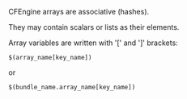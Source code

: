 CFEngine arrays are associative (hashes).

They may contain scalars or lists as their elements.

Array variables are written with '[' and ']' brackets:

```cfengine3
$(array_name[key_name])
```

or

```cfengine3
$(bundle_name.array_name[key_name])
```

